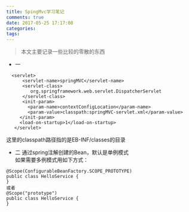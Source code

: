 ```yaml
---
title: SpingMvc学习笔记
comments: true
date: 2017-05-25 17:17:08
categories:
tags:
---
```



>本文主要记录一些比较的零散的东西

+ 一
```
  <servlet>
      <servlet-name>springMVC</servlet-name>
      <servlet-class>
         org.springframework.web.servlet.DispatcherServlet
      </servlet-class>
      <init-param>
     	<param-name>contextConfigLocation</param-name>
     	<param-value>classpath:springMVC-servlet.xml</param-value>
     </init-param>
     <load-on-startup>1</load-on-startup>
   </servlet>

```
这里的classpath路径指的是EB-INF/classes的目录

+ 二
通过spring注解创建的Bean，默认是单例模式  
如果需要多例模式用如下方式：  

```
@Scope(ConfigurableBeanFactory.SCOPE_PROTOTYPE)
public class HelloService {
}
或者
@Scope("prototype")
public class HelloService {
}
```
